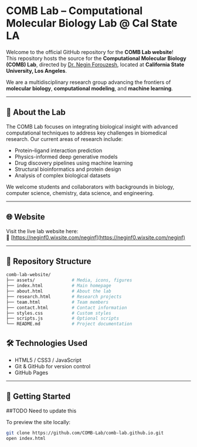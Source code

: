 # COMB Lab – Computational Molecular Biology Lab @ Cal State LA

Welcome to the official GitHub repository for the **COMB Lab website**!  
This repository hosts the source for the **Computational Molecular Biology (COMB) Lab**, directed by [Dr. Negin Forouzesh](https://neginf0.wixsite.com/neginf/), located at **California State University, Los Angeles**.

We are a multidisciplinary research group advancing the frontiers of **molecular biology**, **computational modeling**, and **machine learning**.

---

## 🔬 About the Lab

The COMB Lab focuses on integrating biological insight with advanced computational techniques to address key challenges in biomedical research. Our current areas of research include:

- Protein–ligand interaction prediction
- Physics-informed deep generative models
- Drug discovery pipelines using machine learning
- Structural bioinformatics and protein design
- Analysis of complex biological datasets

We welcome students and collaborators with backgrounds in biology, computer science, chemistry, data science, and engineering.

---

## 🌐 Website

Visit the live lab website here:  
🔗 [https://neginf0.wixsite.com/neginf](https://neginf0.wixsite.com/neginf)

---

## 📁 Repository Structure 

```bash
comb-lab-website/
├── assets/              # Media, icons, figures
├── index.html           # Main homepage
├── about.html           # About the lab
├── research.html        # Research projects
├── team.html            # Team members
├── contact.html         # Contact information
├── styles.css           # Custom styles
├── scripts.js           # Optional scripts
└── README.md            # Project documentation
```

## 🛠️ Technologies Used

- HTML5 / CSS3 / JavaScript 
- Git & GitHub for version control
- GitHub Pages 


---

## 🚀 Getting Started 

##TODO Need to update this

To preview the site locally:
```bash
git clone https://github.com/COMB-Lab/comb-lab.github.io.git
open index.html
```

